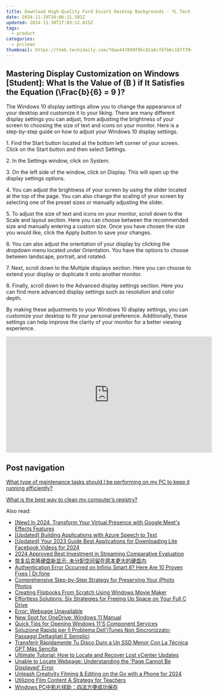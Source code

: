 ```yaml
---
title: Download High-Quality Ford Escort Desktop Backgrounds - YL Tech Solutions
date: 2024-11-29T16:06:11.581Z
updated: 2024-11-30T17:03:12.615Z
tags:
  - product
categories:
  - pcclean
thumbnail: https://thmb.techidaily.com/7dae447899f95c82a6cf6fb6c187f3946b55a92e5def14d160bc07a7e668b288.jpg
---
```


## Mastering Display Customization on Windows [Student]: What Is the Value of \(B \) if It Satisfies the Equation \(\Frac{b}{6} = 9 \)?

The Windows 10 display settings allow you to change the appearance of your desktop and customize it to your liking. There are many different display settings you can adjust, from adjusting the brightness of your screen to choosing the size of text and icons on your monitor. Here is a step-by-step guide on how to adjust your Windows 10 display settings. 

1\. Find the Start button located at the bottom left corner of your screen. Click on the Start button and then select Settings.

2\. In the Settings window, click on System.

3\. On the left side of the window, click on Display. This will open up the display settings options. 

4\. You can adjust the brightness of your screen by using the slider located at the top of the page. You can also change the scaling of your screen by selecting one of the preset sizes or manually adjusting the slider.

5\. To adjust the size of text and icons on your monitor, scroll down to the Scale and layout section. Here you can choose between the recommended size and manually entering a custom size. Once you have chosen the size you would like, click the Apply button to save your changes.

6\. You can also adjust the orientation of your display by clicking the dropdown menu located under Orientation. You have the options to choose between landscape, portrait, and rotated.

7\. Next, scroll down to the Multiple displays section. Here you can choose to extend your display or duplicate it onto another monitor.

8\. Finally, scroll down to the Advanced display settings section. Here you can find more advanced display settings such as resolution and color depth. 

By making these adjustments to your Windows 10 display settings, you can customize your desktop to fit your personal preference. Additionally, these settings can help improve the clarity of your monitor for a better viewing experience.

<!-- affiliate ads begin -->
<iframe width="560" height="315" src="https://www.youtube.com/embed/eu4vwlZcMvM?si=4vEczfVU4BUUFP-t" title="YouTube video player" frameborder="0" allow="accelerometer; autoplay; clipboard-write; encrypted-media; gyroscope; picture-in-picture; web-share" referrerpolicy="strict-origin-when-cross-origin" allowfullscreen></iframe>
<!-- affiliate ads end -->

## Post navigation

[What type of maintenance tasks should I be performing on my PC to keep it running efficiently?](https://tools.techidaily.com/pcclean/products/)

[What is the best way to clean my computer’s registry?](https://tools.techidaily.com/pcclean/products/)

<ins class="adsbygoogle"
     style="display:block"
     data-ad-format="autorelaxed"
     data-ad-client="ca-pub-7571918770474297"
     data-ad-slot="1223367746"></ins>

<ins class="adsbygoogle"
     style="display:block"
     data-ad-client="ca-pub-7571918770474297"
     data-ad-slot="8358498916"
     data-ad-format="auto"
     data-full-width-responsive="true"></ins>

<span class="atpl-alsoreadstyle">Also read:</span>
<div><ul>
<li><a href="https://screen-capture.techidaily.com/new-in-2024-transform-your-virtual-presence-with-google-meets-effects-features/"><u>[New] In 2024, Transform Your Virtual Presence with Google Meet's Effects Features</u></a></li>
<li><a href="https://extra-hints.techidaily.com/updated-building-applications-with-azure-speech-to-text/"><u>[Updated] Building Applications with Azure Speech to Text</u></a></li>
<li><a href="https://facebook-video-content.techidaily.com/updated-your-2023-guide-best-applications-for-downloading-lite-facebook-videos-for-2024/"><u>[Updated] Your 2023 Guide Best Applications for Downloading Lite Facebook Videos for 2024</u></a></li>
<li><a href="https://fox-access.techidaily.com/2024-approved-best-investment-in-streaming-comparative-evaluation/"><u>2024 Approved Best Investment in Streaming Comparative Evaluation</u></a></li>
<li><a href="https://win-exclusive.techidaily.com/iuabouwkjewqjuwfiplusmahuehroebmoawsoayvuekujog5pyq5yig6ywn56m66ze055wz5zyo5y6f5pys5pu05asn55qe56gs55uy5yafig/"><u>恢复后克隆硬盘新显示: 未分配空间留在原本更大的硬盘内</u></a></li>
<li><a href="https://howto.techidaily.com/authentication-error-occurred-on-infinix-smart-8-here-are-10-proven-fixes-drfone-by-drfone-fix-android-problems-fix-android-problems/"><u>Authentication Error Occurred on Infinix Smart 8? Here Are 10 Proven Fixes | Dr.fone</u></a></li>
<li><a href="https://win-exclusive.techidaily.com/comprehensive-step-by-step-strategy-for-preserving-your-iphoto-photos/"><u>Comprehensive Step-by-Step Strategy for Preserving Your iPhoto Photos</u></a></li>
<li><a href="https://extra-tips.techidaily.com/creating-flipbooks-from-scratch-using-windows-movie-maker/"><u>Creating Flipbooks From Scratch Using Windows Movie Maker</u></a></li>
<li><a href="https://win-exclusive.techidaily.com/effortless-solutions-six-strategies-for-freeing-up-space-on-your-full-c-drive/"><u>Effortless Solutions: Six Strategies for Freeing Up Space on Your Full C Drive</u></a></li>
<li><a href="https://win-exclusive.techidaily.com/error-webpage-unavailable/"><u>Error: Webpage Unavailable</u></a></li>
<li><a href="https://win11.techidaily.com/new-spot-for-onedrive-windows-11-manual/"><u>New Spot for OneDrive: Windows 11 Manual</u></a></li>
<li><a href="https://win11.techidaily.com/quick-tips-for-opening-windows-11s-component-services/"><u>Quick Tips for Opening Windows 11'S Component Services</u></a></li>
<li><a href="https://win-exclusive.techidaily.com/soluzione-rapida-per-il-problema-dellitunes-non-sincronizzato-passaggi-dettagliati-e-semplici/"><u>Soluzione Rapida per Il Problema Dell'iTunes Non Sincronizzato: Passaggi Dettagliati E Semplici</u></a></li>
<li><a href="https://win-exclusive.techidaily.com/transferir-rapidamente-tu-disco-duro-a-un-ssd-menor-con-la-tecnica-gpt-mas-sencilla/"><u>Transferir Rápidamente Tu Disco Duro a Un SSD Menor Con La Técnica GPT Más Sencilla</u></a></li>
<li><a href="https://win-exclusive.techidaily.com/ultimate-tutorial-how-to-locate-and-recover-lost-vcenter-updates/"><u>Ultimate Tutorial: How to Locate and Recover Lost vCenter Updates</u></a></li>
<li><a href="https://win-exclusive.techidaily.com/unable-to-locate-webpage-understanding-the-page-cannot-be-displayed-error/"><u>Unable to Locate Webpage: Understanding the 'Page Cannot Be Displayed' Error</u></a></li>
<li><a href="https://youtube-sure.techidaily.com/sh-creativity-filming-and-editing-on-the-go-with-a-phone-for-2024/"><u>Unleash Creativity Filming & Editing on the Go with a Phone for 2024</u></a></li>
<li><a href="https://extra-resources.techidaily.com/utilizing-film-content-a-strategy-for-teachers/"><u>Utilizing Film Content A Strategy for Teachers</u></a></li>
<li><a href="https://win-exclusive.techidaily.com/1728503708761-windows-pc/"><u>Windows PC中影片捄助：四法方便成功保存</u></a></li>
</ul></div>

